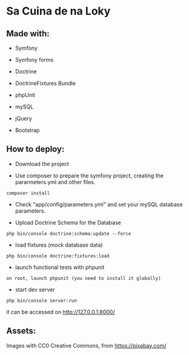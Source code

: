 Sa Cuina de na Loky
========================



Made with:
--------------

- Symfony
- Symfony forms
- Doctrine
- DoctrineFixtures Bundle
- phpUnit

- mySQL

- jQuery
- Bootstrap


How to deploy:
--------------

* Download the project

* Use composer to prepare the symfony project, creating the pararmeters.yml and other files.
```
composer install
```
* Check "app/config/parameters.yml" and set your mySQL database parameters.

* Upload Doctrine Schema for the Database
```
php bin/console doctrine:schema:update --force
```
* load fixtures (mock database data)
```
php bin/console doctrine:fixtures:load
```

* launch functional tests with phpunit
```
on root, launch phpunit (you need to install it globally)
```

* start dev server
```
php bin/console server:run
```

it can be accessed on http://127.0.0.1:8000/

Assets:
-------

Images with CC0 Creative Commons, from https://pixabay.com/
